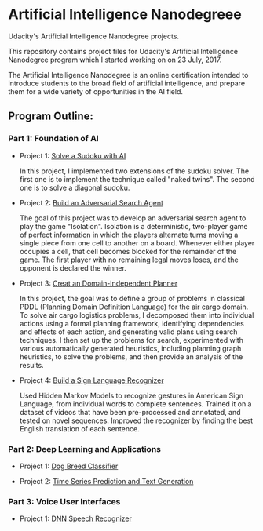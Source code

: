 # Artificial Intelligence Nanodegreee
Udacity's Artificial Intelligence Nanodegree projects.

This repository contains project files for Udacity's Artificial Intelligence Nanodegree program which I started working on on 23 July, 2017.

The Artificial Intelligence Nanodegree is an online certification intended to introduce students to the broad field of artificial intelligence, and prepare them for a wide variety of opportunities in the AI field.


## Program Outline:

### Part 1: Foundation of AI 

- Project 1: [Solve a Sudoku with AI](https://github.com/wzding/Artificial_Intelligence_Nanodegree/tree/master/Sudoku)

  In this project, I implemented two extensions of the sudoku solver. The first one is to implement the technique called "naked twins". The second one is to solve a diagonal sudoku.

- Project 2: [Build an Adversarial Search Agent](https://github.com/wzding/Artificial_Intelligence_Nanodegree/tree/master/AIND-Isolation)

  The goal of this project was to develop an adversarial search agent to play the game "Isolation". Isolation is a deterministic, two-player game of perfect information in which the players alternate turns moving a single piece from one cell to another on a board. Whenever either player occupies a cell, that cell becomes blocked for the remainder of the game. The first player with no remaining legal moves loses, and the opponent is declared the winner.

- Project 3: [Creat an Domain-Independent Planner](https://github.com/wzding/Artificial_Intelligence_Nanodegree/tree/master/AIND-Planning)

  In this project, the goal was to define a group of problems in classical PDDL (Planning Domain Definition Language) for the air cargo domain. To solve air cargo logistics problems, I decomposed them into individual actions using a formal planning framework, identifying dependencies and effects of each action, and generating valid plans using search techniques. I then set up the problems for search, experimented with various automatically generated heuristics, including planning graph heuristics, to solve the problems, and then provide an analysis of the results.
  
- Project 4: [Build a Sign Language Recognizer](https://github.com/wzding/Artificial_Intelligence_Nanodegree/tree/master/AIND-Recognizer)

  Used Hidden Markov Models to recognize gestures in American Sign Language, from individual words to complete sentences. Trained it on a dataset of videos that have been pre-processed and annotated, and tested on novel sequences. Improved the recognizer by finding the best English translation of each sentence.

### Part 2: Deep Learning and Applications

- Project 1: [Dog Breed Classifier](https://github.com/wzding/Machine_Learning_Nanodegree/tree/master/dog-project)

- Project 2: [Time Series Prediction and Text Generation](https://github.com/wzding/Artificial_Intelligence_Nanodegree/tree/master/aind2-rnn)

### Part 3: Voice User Interfaces

- Project 1: [DNN Speech Recognizer](https://github.com/wzding/Artificial_Intelligence_Nanodegree/tree/master/VUI-Capstone)
